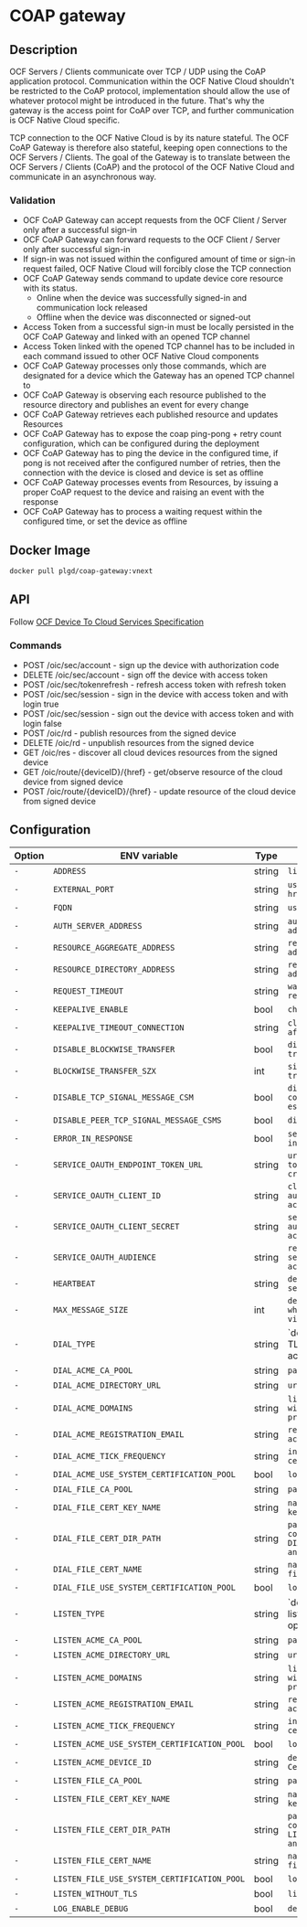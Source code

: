 # COAP gateway

## Description

OCF Servers / Clients communicate over TCP / UDP using the CoAP application protocol. Communication within the OCF Native Cloud shouldn't be restricted to the CoAP protocol, implementation should allow the use of whatever protocol might be introduced in the future. That's why the gateway is the access point for CoAP over TCP, and further communication is OCF Native Cloud specific.

TCP connection to the OCF Native Cloud is by its nature stateful. The OCF CoAP Gateway is therefore also stateful, keeping open connections to the OCF Servers / Clients.  The goal of the Gateway is to translate between the OCF Servers / Clients (CoAP) and the protocol of the OCF Native Cloud and communicate in an asynchronous way.

### Validation

- OCF CoAP Gateway can accept requests from the OCF Client / Server only after a successful sign-in
- OCF CoAP Gateway can forward requests to the OCF Client / Server only after successful sign-in
- If sign-in was not issued within the configured amount of time or sign-in request failed, OCF Native Cloud will forcibly close the TCP connection
- OCF CoAP Gateway sends command to update device core resource with its status.
  - Online when the device was successfully signed-in and communication lock released
  - Offline when the device was disconnected or signed-out
- Access Token from a successful sign-in must be locally persisted in the OCF CoAP Gateway and linked with an opened TCP channel
- Access Token linked with the opened TCP channel has to be included in each command issued to other OCF Native Cloud components
- OCF CoAP Gateway processes only those commands, which are designated for a device which the Gateway has an opened TCP channel to
- OCF CoAP Gateway is observing each resource published to the resource directory and publishes an event for every change
- OCF CoAP Gateway retrieves each published resource and updates Resources
- OCF CoAP Gateway has to expose the coap ping-pong + retry count configuration, which can be configured during the deployment
- OCF CoAP Gateway has to ping the device in the configured time, if pong is not received after the configured number of retries, then the connection with the device is closed and device is set as offline
- OCF CoAP Gateway processes events from Resources, by issuing a proper CoAP request to the device and raising an event with the response
- OCF CoAP Gateway has to process a waiting request within the configured time, or set the device as offline

## Docker Image

```bash
docker pull plgd/coap-gateway:vnext
```

## API

Follow [OCF Device To Cloud Services Specification](https://openconnectivity.org/specs/OCF_Device_To_Cloud_Services_Specification_v2.2.0.pdf)

### Commands

- POST /oic/sec/account - sign up the device with authorization code
- DELETE /oic/sec/account - sign off the device with access token
- POST /oic/sec/tokenrefresh - refresh access token with refresh token
- POST /oic/sec/session - sign in the device with access token and with login true
- POST /oic/sec/session - sign out the device with access token and with login false
- POST /oic/rd - publish resources from the signed device
- DELETE /oic/rd - unpublish resources from the signed device
- GET /oic/res - discover all cloud devices resources from the signed device
- GET /oic/route/{deviceID}/{href} - get/observe resource of the cloud device from signed device
- POST /oic/route/{deviceID}/{href} - update resource of the cloud device from signed device

## Configuration

| Option | ENV variable | Type | Description | Default |
| ------ | --------- | ----------- | ------- | ------- |
| `-` | `ADDRESS` | string | `listen address` | `"0.0.0.0:5684"` |
| `-` | `EXTERNAL_PORT` | string | `used to fill discovery hrefs` | `"0.0.0.0:5684"` |
| `-` | `FQDN` | string | `used to fill discovery` | `"coapgw.ocf.cloud"` |
| `-` | `AUTH_SERVER_ADDRESS` | string | `authoriztion server address` | `"127.0.0.1:9100"` |
| `-` | `RESOURCE_AGGREGATE_ADDRESS` | string | `resource aggregate address` | `"127.0.0.1:9100"` |
| `-` | `RESOURCE_DIRECTORY_ADDRESS` | string | `resource directory address` | `"127.0.0.1:9100"` |
| `-` | `REQUEST_TIMEOUT` | string | `wait for update/retrieve resource` | `10s` |
| `-` | `KEEPALIVE_ENABLE` | bool | `check devices connection` | true |
| `-` | `KEEPALIVE_TIMEOUT_CONNECTION` | string | `close inactive connection after limit` | `"20s"` |
| `-` | `DISABLE_BLOCKWISE_TRANSFER` | bool | `disable blockwise transfer` | `false` |
| `-` | `BLOCKWISE_TRANSFER_SZX` | int | `size of blockwise transfer block` | `1024` |
| `-` | `DISABLE_TCP_SIGNAL_MESSAGE_CSM` | bool | `disable send CSM when connection was established` | `false` |
| `-` | `DISABLE_PEER_TCP_SIGNAL_MESSAGE_CSMS` | bool | `disable process peer CSM` | `false` |
| `-` | `ERROR_IN_RESPONSE` | bool | `send text error message in response` |  `true` |
| `-` | `SERVICE_OAUTH_ENDPOINT_TOKEN_URL` | string | `url to get service access token via OAUTH client credential flow` | `""` |
| `-` | `SERVICE_OAUTH_CLIENT_ID` | string | `client id for authentication to get access token` | `""` |
| `-` | `SERVICE_OAUTH_CLIENT_SECRET` | string | `secrest for authentication to get access token` | `""` |
| `-` | `SERVICE_OAUTH_AUDIENCE` | string | `refer to the resource servers that should accept the token` | `""` |
| `-` | `HEARTBEAT` | string | `defines check of live service` | `"4s"` |
| `-` | `MAX_MESSAGE_SIZE` | int | `defines max message size which can be send/receive via coap` | `262144` |
| `-` | `DIAL_TYPE` | string | `defines how to obtain dial TLS certificates - options: acme|file` | `"acme"` |
| `-` | `DIAL_ACME_CA_POOL` | string | `path to pem file of CAs` | `""` |
| `-` | `DIAL_ACME_DIRECTORY_URL` | string |  `url of acme directory` | `""` |
| `-` | `DIAL_ACME_DOMAINS` | string | `list of domains for which will be in certificate provided from acme` | `""` |
| `-` | `DIAL_ACME_REGISTRATION_EMAIL` | string | `registration email for acme` | `""` |
| `-` | `DIAL_ACME_TICK_FREQUENCY` | string | `interval of validate certificate` | `""` |
| `-` | `DIAL_ACME_USE_SYSTEM_CERTIFICATION_POOL` | bool | `load CAs from system` | `false` |
| `-` | `DIAL_FILE_CA_POOL` | string | `path to pem file of CAs` |  `""` |
| `-` | `DIAL_FILE_CERT_KEY_NAME` | string | `name of pem certificate key file` | `""` |
| `-` | `DIAL_FILE_CERT_DIR_PATH` | string | `path to directory which contains DIAL_FILE_CERT_KEY_NAME and DIAL_FILE_CERT_NAME` | `""` |
| `-` | `DIAL_FILE_CERT_NAME` | string | `name of pem certificate file` | `""` |
| `-` | `DIAL_FILE_USE_SYSTEM_CERTIFICATION_POOL` | bool | `load CAs from system` | `false` |
| `-` | `LISTEN_TYPE` | string | `defines how to obtain listen TLS certificates - options: acme|file` | `"acme"` |
| `-` | `LISTEN_ACME_CA_POOL` | string | `path to pem file of CAs` | `""` |
| `-` | `LISTEN_ACME_DIRECTORY_URL` | string |  `url of acme directory` | `""` |
| `-` | `LISTEN_ACME_DOMAINS` | string | `list of domains for which will be in certificate provided from acme` | `""` |
| `-` | `LISTEN_ACME_REGISTRATION_EMAIL` | string | `registration email for acme` | `""` |
| `-` | `LISTEN_ACME_TICK_FREQUENCY` | string | `interval of validate certificate` | `""` |
| `-` | `LISTEN_ACME_USE_SYSTEM_CERTIFICATION_POOL` | bool | `load CAs from system` | `false` |
| `-` | `LISTEN_ACME_DEVICE_ID` | string | `deviceID for OCF Identity Certificate` | `""` |
| `-` | `LISTEN_FILE_CA_POOL` | string | `path to pem file of CAs` | `""` |
| `-` | `LISTEN_FILE_CERT_KEY_NAME` | string | `name of pem certificate key file` | `""` |
| `-` | `LISTEN_FILE_CERT_DIR_PATH` | string | `path to directory which contains LISTEN_FILE_CERT_KEY_NAME and LISTEN_FILE_CERT_NAME` | `""` |
| `-` | `LISTEN_FILE_CERT_NAME` | string | `name of pem certificate file` | `""` |
| `-` | `LISTEN_FILE_USE_SYSTEM_CERTIFICATION_POOL` | bool | `load CAs from system` | `false` |
| `-` | `LISTEN_WITHOUT_TLS` | bool | `listen without TLS` | `false` |
| `-` | `LOG_ENABLE_DEBUG` | bool | `debug logging` | `false` |
